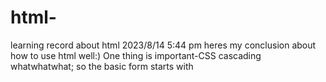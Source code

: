 # html-
learning record about html
2023/8/14 5:44 pm 
heres my conclusion about how to use html well:) 
One thing is important-CSS cascading whatwhatwhat;
so the basic form starts with <style> and normally the 
crucial title are without"." but your diy should have one.
 <style>
    body {
      font-family: Arial, sans-serif;
      color:black
    }
    .container {
      width: 80%;
      margin: 0 auto;
      border: 1px;
      background-color: burlywood;
to make a table its much more difficult with CSS;
.outerbox{
border: 2px solid black;

padding: 10px;
display: inline-block;
background-color: cornflowerblue;
text-align: center;
            }  to make a outerbox 
